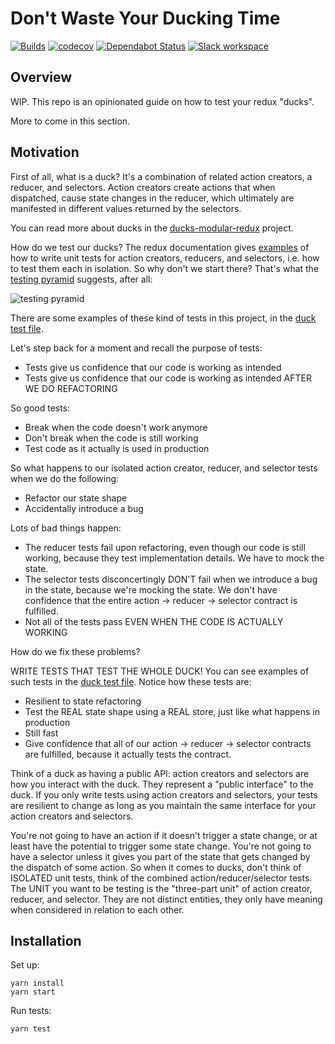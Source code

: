 # Don't Waste Your Ducking Time

[![Builds](https://img.shields.io/circleci/project/github/tophat/dont-waste-your-ducking-time/master.svg)](https://circleci.com/gh/tophat/dont-waste-your-ducking-time)
[![codecov](https://codecov.io/gh/tophat/dont-waste-your-ducking-time/branch/master/graph/badge.svg)](https://codecov.io/gh/tophat/dont-waste-your-ducking-time)
[![Dependabot Status](https://api.dependabot.com/badges/status?host=github&repo=tophat/dont-waste-your-ducking-time)](https://dependabot.com)
[![Slack workspace](https://slackinvite.dev.tophat.com/badge.svg)](https://opensource.tophat.com/slack)

## Overview

WIP. This repo is an opinionated guide on how to test your redux "ducks".

More to come in this section.

## Motivation

First of all, what is a duck? It's a combination of related action creators, a
reducer, and selectors. Action creators create actions that when dispatched,
cause state changes in the reducer, which ultimately are manifested in
different values returned by the selectors.

You can read more about ducks in the
[ducks-modular-redux](https://github.com/erikras/ducks-modular-redux) project.

How do we test our ducks? The redux documentation gives
[examples](https://redux.js.org/recipes/writing-tests#action-creators) of how
to write unit tests for action creators, reducers, and selectors, i.e. how to
test them each in isolation. So why don't we start there? That's what the
[testing pyramid](https://martinfowler.com/articles/practical-test-pyramid.html)
suggests, after all:

![testing pyramid](https://martinfowler.com/articles/practical-test-pyramid/testPyramid.png)

There are some examples of these kind of tests in this project, in the [duck
test file](./src/duck.test.js).

Let's step back for a moment and recall the purpose of tests:

- Tests give us confidence that our code is working as intended
- Tests give us confidence that our code is working as intended AFTER WE DO REFACTORING

So good tests:

- Break when the code doesn't work anymore
- Don't break when the code is still working
- Test code as it actually is used in production

So what happens to our isolated action creator, reducer, and selector tests when we do the following:
- Refactor our state shape
- Accidentally introduce a bug

Lots of bad things happen:
- The reducer tests fail upon refactoring, even though our code is still working, because they test implementation details. We have to mock the state.
- The selector tests disconcertingly DON'T fail when we introduce a bug in the state, because we're mocking the state. We don't have confidence that the entire action -> reducer -> selector contract is fulfilled.
- Not all of the tests pass EVEN WHEN THE CODE IS ACTUALLY WORKING

How do we fix these problems?

WRITE TESTS THAT TEST THE WHOLE DUCK! You can see examples of such tests in the [duck test file](./src/duck.test.js). Notice how these tests are:
- Resilient to state refactoring
- Test the REAL state shape using a REAL store, just like what happens in production
- Still fast
- Give confidence that all of our action -> reducer -> selector contracts are fulfilled, because it actually tests the contract.

Think of a duck as having a public API: action creators and selectors are how
you interact with the duck. They represent a "public interface" to the duck. If
you only write tests using action creators and selectors, your tests are
resilient to change as long as you maintain the same interface for your action
creators and selectors.

You're not going to have an action if it doesn't trigger a state change, or at
least have the potential to trigger some state change. You're not going to have
a selector unless it gives you part of the state that gets changed by the
dispatch of some action. So when it comes to ducks, don't think of ISOLATED
unit tests, think of the combined action/reducer/selector tests. The UNIT you
want to be testing is the "three-part unit" of action creator, reducer, and
selector. They are not distinct entities, they only have meaning when
considered in relation to each other.

## Installation

Set up:

```
yarn install
yarn start
```

Run tests:

```
yarn test
```
